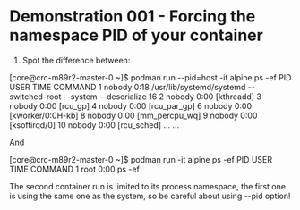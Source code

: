# Demonstration 001 - Forcing the namespace PID of your container

1) Spot the difference between:

[core@crc-m89r2-master-0 ~]$ podman run --pid=host -it alpine ps -ef
PID   USER     TIME  COMMAND
    1 nobody    0:18 /usr/lib/systemd/systemd --switched-root --system --deserialize 16
    2 nobody    0:00 [kthreadd]
    3 nobody    0:00 [rcu_gp]
    4 nobody    0:00 [rcu_par_gp]
    6 nobody    0:00 [kworker/0:0H-kb]
    8 nobody    0:00 [mm_percpu_wq]
    9 nobody    0:00 [ksoftirqd/0]
   10 nobody    0:00 [rcu_sched]
...
...

And

[core@crc-m89r2-master-0 ~]$ podman run -it alpine ps -ef
PID   USER     TIME  COMMAND
    1 root      0:00 ps -ef

The second container run is limited to its process namespace, the first one is
using the same one as the system, so be careful about using --pid option!
